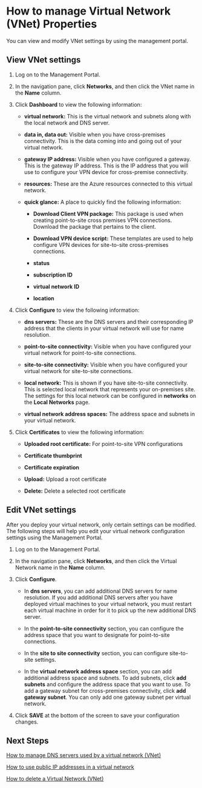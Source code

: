 <properties 
   pageTitle="How to manage Virtual Network (VNet) Properties"
   description="Learn how to view and edit virtual network settings"
   services="virtual-network"
   documentationCenter="na"
   authors="telmosampaio"
   manager="carolz"
   editor="tysonn" />
<tags 
   ms.service="virtual-network"
   ms.devlang="na"
   ms.topic="article"
   ms.tgt_pltfrm="na"
   ms.workload="infrastructure-services"
   ms.date="06/08/2015"
   ms.author="telmos" />

# How to manage Virtual Network (VNet) Properties
You can view and modify VNet settings by using the management portal.

## View VNet settings

1. Log on to the Management Portal.

1. In the navigation pane, click **Networks**, and then click the VNet name in the **Name** column.

1. Click **Dashboard** to view the following information:

	- **virtual network:** This is the virtual network and subnets along with the local network and DNS server.

	- **data in, data out:** Visible when you have cross-premises connectivity. This is the data coming into and going out of your virtual network.

	- **gateway IP address:** Visible when you have configured a gateway. This is the gateway IP address. This is the IP address that you will use to configure your VPN device for cross-premise connectivity.

	- **resources:** These are the Azure resources connected to this virtual network.

	- **quick glance:** A place to quickly find the following information:

		- **Download Client VPN package:** This package is used when creating point-to-site cross premises VPN connections. Download the package that pertains to the client.

		- **Download VPN device script:** These templates are used to help configure VPN devices for site-to-site cross-premises connections.

		- **status**

		- **subscription ID**
		
		- **virtual network ID**
		
		- **location**

1. Click **Configure** to view the following information:

	- **dns servers:** These are the DNS servers and their corresponding IP address that the clients in your virtual network will use for name resolution.

	- **point-to-site connectivity:** Visible when you have configured your virtual network for point-to-site connections.

	- **site-to-site connectivity:** Visible when you have configured your virtual network for site-to-site connections.

	- **local network:** This is shown if you have site-to-site connectivity. This is selected local network that represents your on-premises site. The settings for this local network can be configured in **networks** on the **Local Networks** page.
	
	- **virtual network address spaces:** The address space and subnets in your virtual network.

1. Click **Certificates** to view the following information:

	- **Uploaded root certificate:** For point-to-site VPN configurations
	
	- **Certificate thumbprint**
	
	- **Certificate expiration**
	
	- **Upload:** Upload a root certificate
	
	- **Delete:** Delete a selected root certificate

## Edit VNet settings

After you deploy your virtual network, only certain settings can be modified. The following steps will help you edit your virtual network configuration settings using the Management Portal.

1. Log on to the Management Portal.

1. In the navigation pane, click **Networks**, and then click the Virtual Network name in the **Name** column.

1. Click **Configure**.

	- In **dns servers**, you can add additional DNS servers for name resolution. If you add additional DNS servers after you have deployed virtual machines to your virtual network, you must restart each virtual machine in order for it to pick up the new additional DNS server.
	
	- In the **point-to-site connectivity** section, you can configure the address space that you want to designate for point-to-site connections.
	
	- In the **site to site connectivity** section, you can configure site-to-site settings.
	
	- In the **virtual network address space** section, you can add additional address space and subnets. To add subnets, click **add subnets** and configure the address space that you want to use. To add a gateway subnet for cross-premises connectivity, click **add gateway subnet**. You can only add one gateway subnet per virtual network.

1. Click **SAVE** at the bottom of the screen to save your configuration changes.

## Next Steps

[How to manage DNS servers used by a virtual network (VNet)](../virtual-networks-manage-dns-in-vnet)

[How to use public IP addresses in a virtual network](../virtual-networks-public-ip-within-vnet)

[How to delete a Virtual Network (VNet)](../virtual-networks-delete-vnet)